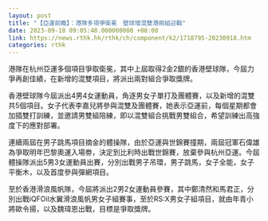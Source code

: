 ```yaml
---
layout: post
title: "【亞運前瞻】：港隊多項爭衛冕　壁球增混雙港兩組迎戰"
date: 2023-09-18 09:05:48.000000000 +08:00
link: https://news.rthk.hk/rthk/ch/component/k2/1718795-20230918.htm
categories: rthk
---
```


港隊在杭州亞運多個項目爭取衛冕，其中上屆取得2金2銀的香港壁球隊，今屆力爭再創佳績，在新增的混雙項目，將派出兩對組合爭取獎牌。

香港壁球隊今屆派出4男4女運動員，角逐男女子單打及團體賽，以及新增的混雙共5個項目。女子代表李嘉兒將參與混雙及團體賽，她表示亞運前，每個星期都會加插雙打訓練，並邀請男雙組陪練，即以混雙組合挑戰男雙組合，希望訓練出高強度下的應對部署。

連續兩屆在男子跳馬項目摘金的體操隊，由於亞運與世錦賽撞期，兩屆冠軍石偉雄為爭取明年巴黎奧運入場劵，決定到比利時出戰世錦賽，放棄參與杭州亞運。今屆體操隊派出5男3女運動員出賽，分別出戰男子吊環，男子跳馬，女子全能，女子平衡木，以及首度參與彈網項目。

至於香港滑浪風帆隊，今屆將派出2男2女運動員參賽，其中鄭清然和馬君正，分別出戰iQFOil水翼滑浪風帆男女子組賽事，至於RS:X男女子組項目，就由年青小將歐令揚，以及魏瑋恩出戰，目標是爭取獎牌。

